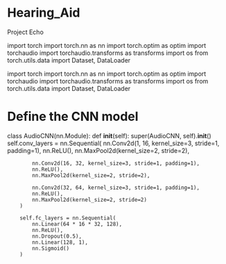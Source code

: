 # Hearing_Aid
Project Echo 

import torch
import torch.nn as nn
import torch.optim as optim
import torchaudio
import torchaudio.transforms as transforms
import os
from torch.utils.data import Dataset, DataLoader

import torch
import torch.nn as nn
import torch.optim as optim
import torchaudio
import torchaudio.transforms as transforms
import os
from torch.utils.data import Dataset, DataLoader


# Define the CNN model
class AudioCNN(nn.Module):
    def __init__(self):
        super(AudioCNN, self).__init__()
        self.conv_layers = nn.Sequential(
            nn.Conv2d(1, 16, kernel_size=3, stride=1, padding=1),
            nn.ReLU(),
            nn.MaxPool2d(kernel_size=2, stride=2),

            nn.Conv2d(16, 32, kernel_size=3, stride=1, padding=1),
            nn.ReLU(),
            nn.MaxPool2d(kernel_size=2, stride=2),

            nn.Conv2d(32, 64, kernel_size=3, stride=1, padding=1),
            nn.ReLU(),
            nn.MaxPool2d(kernel_size=2, stride=2)
        )

        self.fc_layers = nn.Sequential(
            nn.Linear(64 * 16 * 32, 128), 
            nn.ReLU(),
            nn.Dropout(0.5),
            nn.Linear(128, 1),
            nn.Sigmoid()
        )
